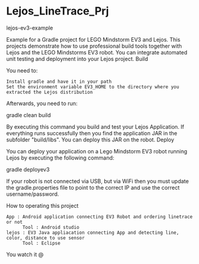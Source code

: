 # Lejos_LineTrace_Prj

lejos-ev3-example

Example for a Gradle project for LEGO Mindstorm EV3 and Lejos. This projects demonstrate how to use professional build tools together with Lejos and the LEGO Mindstorms EV3 robot. You can integrate automated unit testing and deployment into your Lejos project.
Build

You need to:

    Install gradle and have it in your path
    Set the environment variable EV3_HOME to the directory where you extracted the Lejos distribution

Afterwards, you need to run:

gradle clean build

By executing this command you build and test your Lejos Application. If everything runs successfully then you find the application JAR in the subfolder "build/libs". You can deploy this JAR on the robot.
Deploy

You can deploy your application on a Lego Mindstorm EV3 robot running Lejos by executing the following command:

gradle deployev3

If your robot is not connected via USB, but via WiFi then you must update the gradle.properties file to point to the correct IP and use the correct username/password.


How to operating this project 

    App : Android application connecting EV3 Robot and ordering linetrace or not 
          Tool : Android studio
    lejos : EV3 Java appliacation connecting App and detecting line, color, distance to use sensor
          Tool : Eclipse 
          
You watch it @ 
